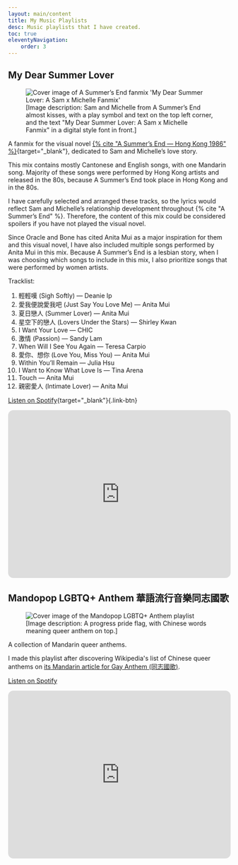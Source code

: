 ```yaml
---
layout: main/content
title: My Music Playlists
desc: Music playlists that I have created.
toc: true
eleventyNavigation:
    order: 3
---
```


## My Dear Summer Lover

<figure>
    <img src="/assets/projects/playlists/My-Dear-Summer-Lover-cover.png" alt="Cover image of A Summer’s End fanmix 'My Dear Summer Lover: A Sam x Michelle Fanmix'">
    <figcaption>
        [Image description: Sam and Michelle from A Summer’s End almost kisses, with a play symbol and text on the top left corner, and the text "My Dear Summer Lover: A Sam x Michelle Fanmix" in a digital style font in front.]
    </figcaption>
</figure>

A fanmix for the visual novel [{% cite "A Summer’s End — Hong Kong 1986" %}](https://www.asummersend.com/home){target="_blank"}, dedicated to Sam and Michelle’s love story.

This mix contains mostly Cantonese and English songs, with one Mandarin song. Majority of these songs were performed by Hong Kong artists and released in the 80s, because A Summer’s End took place in Hong Kong and in the 80s.

I have carefully selected and arranged these tracks, so the lyrics would reflect Sam and Michelle’s relationship development throughout {% cite "A Summer’s End" %}. Therefore, the content of this mix could be considered spoilers if you have not played the visual novel.

Since Oracle and Bone has cited Anita Mui as a major inspiration for them and this visual novel, I have also included multiple songs performed by Anita Mui in this mix. Because A Summer’s End is a lesbian story, when I was choosing which songs to include in this mix, I also prioritize songs that were performed by women artists.

Tracklist:
1. 輕輕嘆 (Sigh Softly) — Deanie Ip
2. 愛我便說愛我吧 (Just Say You Love Me) — Anita Mui
3. 夏日戀人 (Summer Lover) —  Anita Mui
4. 星空下的戀人 (Lovers Under the Stars) — Shirley Kwan
5. I Want Your Love — CHIC
6. 激情 (Passion) — Sandy Lam
7. When Will I See You Again — Teresa Carpio
8. 愛你、想你 (Love You, Miss You) — Anita Mui
9. Within You’ll Remain — Julia Hsu
10. I Want to Know What Love Is — Tina Arena
11. Touch —  Anita Mui
12. 親密愛人 (Intimate Lover) — Anita Mui

[Listen on Spotify](https://open.spotify.com/playlist/3SIV7VjSKhspYwugVIQjug){target="_blank"}{.link-btn}

<iframe style="border-radius:12px" src="https://open.spotify.com/embed/playlist/3SIV7VjSKhspYwugVIQjug?utm_source=generator" width="100%" height="380" frameBorder="0" allowfullscreen="" allow="autoplay; clipboard-write; encrypted-media; fullscreen; picture-in-picture" loading="lazy"></iframe>

## Mandopop LGBTQ+ Anthem 華語流行音樂同志國歌

<figure>
    <img src="/assets/projects/playlists/Mandopop-LGBTQ+-Anthem-Cover.png" alt="Cover image of the Mandopop LGBTQ+ Anthem playlist">
    <figcaption>
        [Image description: A progress pride flag, with Chinese words meaning queer anthem on top.]
    </figcaption>
</figure>

A collection of Mandarin queer anthems.

I made this playlist after discovering Wikipedia's list of Chinese queer anthems on [its Mandarin article for Gay Anthem (同志國歌)](https://zh.wikipedia.org/wiki/%E5%90%8C%E5%BF%97%E5%9C%8B%E6%AD%8C#%E8%8F%AF%E8%AA%9E).

<a class="link-btn" href="https://open.spotify.com/playlist/5JXAUPZkmv1cFScAfhOkXh" target="_blank">Listen on Spotify</a>

<iframe style="border-radius:12px" src="https://open.spotify.com/embed/playlist/5JXAUPZkmv1cFScAfhOkXh?utm_source=generator" width="100%" height="380" frameBorder="0" allowfullscreen="" allow="autoplay; clipboard-write; encrypted-media; fullscreen; picture-in-picture" loading="lazy"></iframe>
